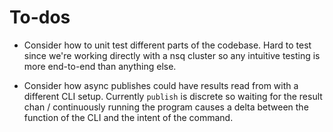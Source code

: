 # To-dos

* Consider how to unit test different parts of the codebase. Hard to test since we're working directly with a nsq cluster so any intuitive testing is more end-to-end than anything else.

* Consider how async publishes could have results read from with a different CLI setup. Currently `publish` is discrete so waiting for the result chan / continuously running the program causes a delta between the function of the CLI and the intent of the command.
